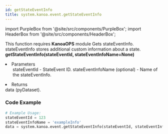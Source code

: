 ```yaml
---
id: getStateEventInfo
title: system.kanoa.event.getStateEventInfo
---
```


import PurpleBox from '@site/src/components/PurpleBox';
import HeaderBox from '@site/src/components/HeaderBox';

<PurpleBox>This function requires <b>KanoaOPS</b> module</PurpleBox>
<HeaderBox header="Description">
    Gets stateEventInfo. stateEventInfo stores additional custom information about a state.
</HeaderBox>
<HeaderBox header="Syntax">
    <b>getStateEventInfo(stateEventId, stateEventInfoName=None)</b>
    <li>Parameters <br />
        <ul>
            stateEventId - StateEvent ID.
            stateEventInfoName (optional) - Name of the stateEventInfo.
        </ul>
    </li>
    <li>Returns <br />
        data (pyDataset).
    </li>
</HeaderBox>

### Code Example

```python
# Example Usage:
stateEventId = 123
stateEventInfoName = 'exampleInfo'
data = system.kanoa.event.getStateEventInfo(stateEventId, stateEventInfoName)

